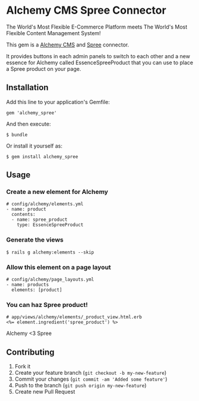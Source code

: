 # Alchemy CMS Spree Connector

The World's Most Flexible E-Commerce Platform meets The World's Most Flexible Content Management System!

This gem is a [Alchemy CMS](https://github.com/magiclabs/alchemy_cms) and [Spree](https://github.com/spree/spree) connector.

It provides buttons in each admin panels to switch to each other and a new essence for Alchemy called EssenceSpreeProduct that you can use to place a Spree product on your page.

## Installation

Add this line to your application's Gemfile:

    gem 'alchemy_spree'

And then execute:

    $ bundle

Or install it yourself as:

    $ gem install alchemy_spree

## Usage

### Create a new element for Alchemy

	# config/alchemy/elements.yml
	- name: product
	  contents:
	  - name: spree_product
	    type: EssenceSpreeProduct

### Generate the views

	$ rails g alchemy:elements --skip

### Allow this element on a page layout

	# config/alchemy/page_layouts.yml
	- name: products
	  elements: [product]

### You can haz Spree product!

	# app/views/alchemy/elements/_product_view.html.erb
	<%= element.ingredient('spree_product') %>

Alchemy <3 Spree

## Contributing

1. Fork it
2. Create your feature branch (`git checkout -b my-new-feature`)
3. Commit your changes (`git commit -am 'Added some feature'`)
4. Push to the branch (`git push origin my-new-feature`)
5. Create new Pull Request
